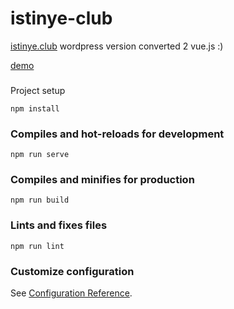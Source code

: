 # istinye-club

[istinye.club](https://istinye.club/) wordpress version converted 2 vue.js :)  

[demo](https://istinyeclub.vercel.app/)

###     
Project setup

```
npm install
```

### Compiles and hot-reloads for development

```
npm run serve
```

### Compiles and minifies for production

```
npm run build
```

### Lints and fixes files

```
npm run lint
```

### Customize configuration

See [Configuration Reference](https://cli.vuejs.org/config/).
